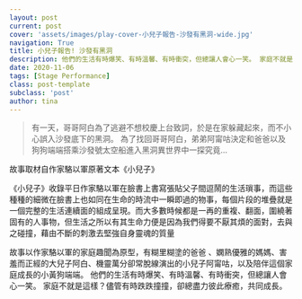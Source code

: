 ```yaml
---
layout: post
current: post
cover: 'assets/images/play-cover-小兒子報告-沙發有黑洞-wide.jpg'
navigation: True
title: 小兒子報告! 沙發有黑洞
description: 他們的生活有時爆笑、有時溫馨、有時衝突，但總讓人會心一笑。 家庭不就是這樣？儘管有時跌跌撞撞，卻總盡力彼此療癒，共同成長。
date: 2020-11-06
tags: [Stage Performance]
class: post-template
subclass: 'post'
author: tina
---
```


> 有一天，哥哥阿白為了逃避不想校慶上台致詞，於是在家躲藏起來，而不小心誤入沙發底下的黑洞。
> 為了找回哥哥阿白，弟弟阿甯咕決定和爸爸以及狗狗端端搭乘沙發號太空船進入黑洞異世界中一探究竟…

<!--more-->

故事取材自作家駱以軍原著文本《小兒子》

《小兒子》收錄平日作家駱以軍在臉書上書寫張貼父子間逗鬧的生活瑣事，而這些種種的細微在臉書上也如同在生命的時流中一瞬即過的物事，每個片段的堆疊就是一個完整的生活連續面的組成呈現。而大多數時候都是一再的重複、翻面，圍繞著固有的人事物，但生活之所以有其生命力便是因為我們得要不厭其煩的面對，去與之碰撞，藉由不斷的刺激去堅強自身靈魂的質量

故事以作家駱以軍的家庭趣聞為原型，有糊里糊塗的爸爸 、嫻熟優雅的媽媽、害羞而正經的大兒子阿白、機靈萬分卻常脫線演出的小兒子阿甯咕，以及陪伴這個家庭成長的小黃狗端端。
他們的生活有時爆笑、有時溫馨、有時衝突，但總讓人會心一笑。 家庭不就是這樣？儘管有時跌跌撞撞，卻總盡力彼此療癒，共同成長。

<!--more-->


